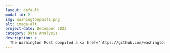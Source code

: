 ```yaml
---
layout: default
modal-id: 2
img: washingtonpost1.png
alt: image-alt
project-date: December 2023
category: Data Analysis
description: >
  The Washington Post compiled a <a href='https://github.com/washingtonpost/data-school-shootings.git' target='_blank'>database</a> that includes reported incidents of various gunfire during school hours from 1999 to 2022. We cleaned, wrangled, and analyzed this database in R Studio to delve into the pressing issue that is school shootings. Key incidents highlighted include the tragic events at Robb Elementary School, Columbine High School, Sandy Hook Elementary School, and Marjory Stoneman Douglas High School. Our review emphasizes the role of mental health and highlights the alarming statistic that 78% of school shooters under 18 acquired their weapons from home. We concluded with a call to action for the promotion of safe storage laws to prevent unauthorized access to firearms. The presentation can be found here: <a href='/img/portfolio/school.pdf' target='_blank'>A Plan to Keep Students Safe</a>
---
```


